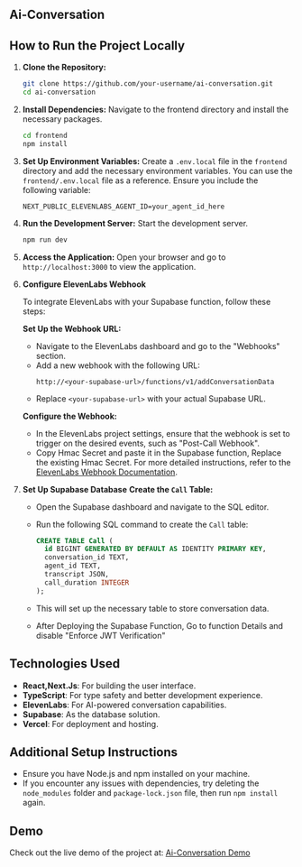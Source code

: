 ## Ai-Conversation

## How to Run the Project Locally

1. **Clone the Repository:**
   ```bash
   git clone https://github.com/your-username/ai-conversation.git
   cd ai-conversation
   ```

2. **Install Dependencies:**
   Navigate to the frontend directory and install the necessary packages.
   ```bash
   cd frontend
   npm install
   ```

3. **Set Up Environment Variables:**
   Create a `.env.local` file in the `frontend` directory and add the necessary environment variables. You can use the `frontend/.env.local` file as a reference.
   Ensure you include the following variable:
   ```env
   NEXT_PUBLIC_ELEVENLABS_AGENT_ID=your_agent_id_here
   ```

4. **Run the Development Server:**
   Start the development server.
   ```bash
   npm run dev
   ```

5. **Access the Application:**
   Open your browser and go to `http://localhost:3000` to view the application.
6. **Configure ElevenLabs Webhook**

    To integrate ElevenLabs with your Supabase function, follow these steps:

     **Set Up the Webhook URL:**
      - Navigate to the ElevenLabs dashboard and go to the "Webhooks" section.
      - Add a new webhook with the following URL:
        ```
        http://<your-supabase-url>/functions/v1/addConversationData
        ```
      - Replace `<your-supabase-url>` with your actual Supabase URL.


     **Configure the Webhook:**
     - In the ElevenLabs project settings, ensure that the webhook is set to trigger on the desired events, such as "Post-Call Webhook".
     - Copy Hmac Secret and paste it in the Supabase function, Replace the existing Hmac Secret.
    For more detailed instructions, refer to the [ElevenLabs Webhook Documentation](https://elevenlabs.io/docs/conversational-ai/workflows/post-call-webhooks).

7. **Set Up Supabase Database**
   **Create the `Call` Table:**
   - Open the Supabase dashboard and navigate to the SQL editor.
   - Run the following SQL command to create the `Call` table:

     ```sql
     CREATE TABLE Call (
       id BIGINT GENERATED BY DEFAULT AS IDENTITY PRIMARY KEY,
       conversation_id TEXT,
       agent_id TEXT,
       transcript JSON,
       call_duration INTEGER
     );
     ```

   - This will set up the necessary table to store conversation data.
   - After Deploying the Supabase Function, Go to function Details and disable "Enforce JWT Verification"

## Technologies Used
- **React,Next.Js**: For building the user interface.
- **TypeScript**: For type safety and better development experience.
- **ElevenLabs**: For AI-powered conversation capabilities.
- **Supabase**: As the database solution.
- **Vercel**: For deployment and hosting.

## Additional Setup Instructions

- Ensure you have Node.js and npm installed on your machine.
- If you encounter any issues with dependencies, try deleting the `node_modules` folder and `package-lock.json` file, then run `npm install` again.

## Demo

Check out the live demo of the project at: [Ai-Conversation Demo](https://ai-conversation-git-dev-nader-waleds-projects.vercel.app/)


